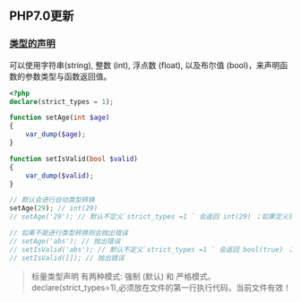 ## PHP7.0更新

### [类型的声明](/7.0/scalar_typehints.php)

可以使用字符串(string), 整数 (int), 浮点数 (float), 以及布尔值 (bool)，来声明函数的参数类型与函数返回值。

```php
<?php
declare(strict_types = 1);

function setAge(int $age)
{
    var_dump($age);
}

function setIsValid(bool $valid)
{
    var_dump($valid);
}

// 默认会进行自动类型转换
setAge(29); // int(29)
// setAge('29'); // 默认不定义`strict_types =1 ` 会返回 int(29) ；如果定义则会抛出错误

// 如果不能进行类型转换则会抛出错误
// setAge('abs'); // 抛出错误
// setIsValid('abs'); // 默认不定义`strict_types =1 ` 会返回 bool(true) ；如果定义则会抛出错误
// setIsValid([]); // 抛出错误
```
> 标量类型声明 有两种模式: 强制 (默认) 和 严格模式。
declare(strict_types=1),必须放在文件的第一行执行代码，当前文件有效！
